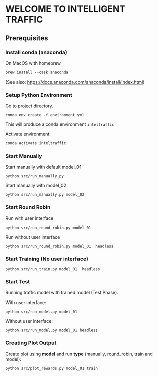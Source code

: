 # WELCOME TO INTELLIGENT TRAFFIC

## Prerequisites

### Install conda (anaconda)

On MacOS with homebrew

`brew install --cask anaconda`

(See also: https://docs.anaconda.com/anaconda/install/index.html)

### Setup Python Environment

Go to project directory.

`conda env create -f environment.yml`

This will produce a conda environment `inteltraffic`

Activate environment:

`conda activate inteltraffic`

### Start Manually
Start manually with default model_01

`python src/run_manually.py`

Start manually with model_02

`python src/run_manually.py model_02`

### Start Round Robin

Run with user interface

`python src/run_round_robin.py model_01`

Run without user interface

`python src/run_round_robin.py model_01  headless`


### Start Training (No user interface)

`python src/run_train.py model_01  headless`


### Start Test

Running traffic model with trained model (Test Phase).

With user interface:

`python src/run_model.py model_01`

Without user interface:

`python src/run_model.py model_01 headless`


### Creating Plot Output

Create plot using **model** and run **type** (manually, round_robin, train and model):

`python src/plot_rewards.py model_01 train`